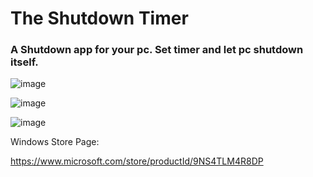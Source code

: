 # The Shutdown Timer

### A Shutdown app for your pc. Set timer and let pc shutdown itself.


![image](https://user-images.githubusercontent.com/35369764/117555037-6dc86580-b064-11eb-8acd-52bfd69c02d2.png)

![image](https://user-images.githubusercontent.com/35369764/117555049-7caf1800-b064-11eb-9a04-4f846dde3d19.png)

![image](https://user-images.githubusercontent.com/35369764/117555055-8b95ca80-b064-11eb-95df-b8a301446479.png)




Windows Store Page:

https://www.microsoft.com/store/productId/9NS4TLM4R8DP
